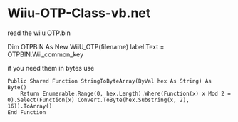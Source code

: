 # Wiiu-OTP-Class-vb.net
read the wiiu OTP.bin

Dim OTPBIN As New WiiU_OTP(filename)
label.Text = OTPBIN.Wii_common_key

if you need them in bytes use 

    Public Shared Function StringToByteArray(ByVal hex As String) As Byte()
        Return Enumerable.Range(0, hex.Length).Where(Function(x) x Mod 2 = 0).Select(Function(x) Convert.ToByte(hex.Substring(x, 2), 16)).ToArray()
    End Function
